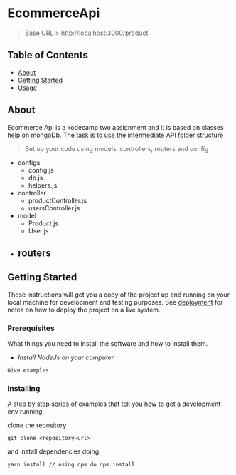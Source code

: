 # EcommerceApi

> Base URL
    > http://localhost:3000/product

## Table of Contents

- [About](#about)
- [Getting Started](#getting_started)
- [Usage](#usage)

## About <a name = "about"></a>

Ecommerce Api is a kodecamp two assignment and it is based on classes help on mongoDb. The task is to use
the intermediate API folder structure
> Set up your code using models, controllers, routers and config
- configs
    - config.js
    - db.js
    - helpers.js
- controller
    - productController.js
    - usersController.js
- model
    - Product.js
    - User.js
- routers
    -


## Getting Started <a name = "getting_started"></a>

These instructions will get you a copy of the project up and running on your local machine for development and testing purposes. See [deployment](#deployment) for notes on how to deploy the project on a live system.



### Prerequisites

What things you need to install the software and how to install them.

+ *Install NodeJs on your computer*


```
Give examples
```

### Installing

A step by step series of examples that tell you how to get a development env running.

clone the repository

```
git clone <repository-url>
```

and install dependencies doing

```
yarn install // using npm do npm install
```

